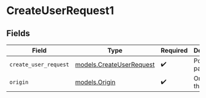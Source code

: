 # CreateUserRequest1


## Fields

| Field                                                      | Type                                                       | Required                                                   | Description                                                |
| ---------------------------------------------------------- | ---------------------------------------------------------- | ---------------------------------------------------------- | ---------------------------------------------------------- |
| `create_user_request`                                      | [models.CreateUserRequest](../models/createuserrequest.md) | :heavy_check_mark:                                         | Portal user payload                                        |
| `origin`                                                   | [models.Origin](../models/origin.md)                       | :heavy_check_mark:                                         | Origin of the portal                                       |